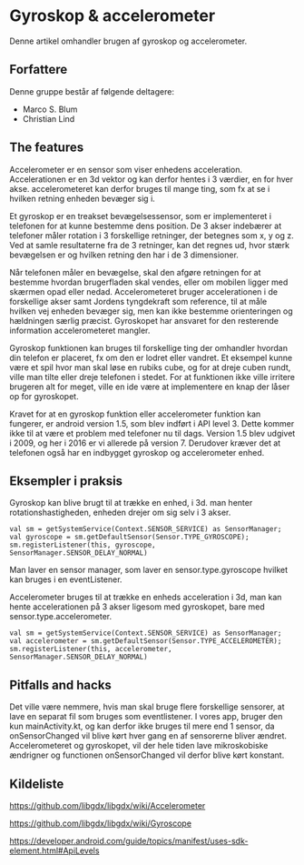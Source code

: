 # Gyroskop & accelerometer
Denne artikel omhandler brugen af gyroskop og accelerometer.

## Forfattere
Denne gruppe består af følgende deltagere:
- Marco S. Blum
- Christian Lind

## The features
Accelerometer er en sensor som viser enhedens acceleration. Accelerationen er en 3d vektor og kan derfor hentes i 3 værdier, en for hver akse. accelerometeret kan derfor bruges til mange ting, som fx at se i hvilken retning enheden bevæger sig i.


Et gyroskop er en treakset bevægelsessensor, som er implementeret i telefonen for at kunne bestemme dens position.
De 3 akser indebærer at telefoner måler rotation i 3 forskellige retninger, der betegnes som x, y og z.
Ved at samle resultaterne fra de 3 retninger, kan det regnes ud, hvor stærk bevægelsen er og hvilken retning den har i de 3 dimensioner.


Når telefonen måler en bevægelse, skal den afgøre retningen for at bestemme hvordan brugerfladen skal vendes, eller om mobilen ligger med skærmen opad eller nedad.
Accelerometeret bruger accelerationen i de forskellige akser samt Jordens tyngdekraft som reference, til at måle hvilken vej enheden bevæger sig, men kan ikke bestemme orienteringen og hældningen særlig præcist. Gyroskopet har ansvaret for den resterende information accelerometeret mangler.


Gyroskop funktionen kan bruges til forskellige ting der omhandler hvordan din telefon er placeret, fx om den er lodret eller vandret. Et eksempel kunne være et spil hvor man skal løse en rubiks cube, og for at dreje cuben rundt, ville man tilte eller dreje telefonen i stedet. For at funktionen ikke ville irritere brugeren alt for meget, ville en ide være at implementere en knap der låser op for gyroskopet.


Kravet for at en gyroskop funktion eller accelerometer funktion kan fungerer, er android version 1.5, som blev indført i API level 3. Dette kommer ikke til at være et problem med telefoner nu til dags. Version 1.5 blev udgivet i 2009, og her i 2016 er vi allerede på version 7.
Derudover kræver det at telefonen også har en indbygget gyroskop og accelerometer enhed. 

## Eksempler i praksis
Gyroskop kan blive brugt til at trække en enhed, i 3d.
man henter rotationshastigheden, enheden drejer om sig selv i 3 akser.
```
val sm = getSystemService(Context.SENSOR_SERVICE) as SensorManager;
val gyroscope = sm.getDefaultSensor(Sensor.TYPE_GYROSCOPE);
sm.registerListener(this, gyroscope, SensorManager.SENSOR_DELAY_NORMAL)
```
Man laver en sensor manager, som laver en sensor.type.gyroscope hvilket kan bruges i en eventListener.

Accelerometer bruges til at trække en enheds acceleration i 3d, man kan hente accelerationen på 3 akser ligesom med gyroskopet, bare med sensor.type.accelerometer.
```
val sm = getSystemService(Context.SENSOR_SERVICE) as SensorManager;
val accelerometer = sm.getDefaultSensor(Sensor.TYPE_ACCELEROMETER);
sm.registerListener(this, accelerometer, SensorManager.SENSOR_DELAY_NORMAL)
```

## Pitfalls and hacks
Det ville være nemmere, hvis man skal bruge flere forskellige sensorer, at lave en separat fil som bruges som eventlistener. I vores app, bruger den kun mainActivity.kt, og kan derfor ikke bruges til mere end 1 sensor, da onSensorChanged vil blive kørt hver gang en af sensorerne bliver ændret.
Accelerometeret og gyroskopet, vil der hele tiden lave mikroskobiske ændrigner og functionen  onSensorChanged vil derfor blive kørt konstant.

## Kildeliste
https://github.com/libgdx/libgdx/wiki/Accelerometer 

https://github.com/libgdx/libgdx/wiki/Gyroscope 

https://developer.android.com/guide/topics/manifest/uses-sdk-element.html#ApiLevels
